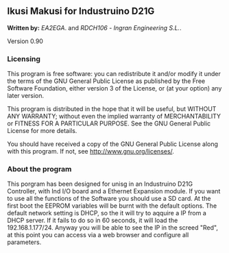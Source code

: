 ## Ikusi Makusi for Industruino D21G

**Written by:** _EA2EGA_. and  _RDCH106_ - _Ingran Engineering S.L._.  

Version 0.90

### **Licensing**

This program is free software: you can redistribute it and/or modify
it under the terms of the GNU General Public License as published by
the Free Software Foundation, either version 3 of the License, or
(at your option) any later version.

This program is distributed in the hope that it will be useful,
but WITHOUT ANY WARRANTY; without even the implied warranty of
MERCHANTABILITY or FITNESS FOR A PARTICULAR PURPOSE.  See the
GNU General Public License for more details.

You should have received a copy of the GNU General Public License
along with this program.  If not, see <http://www.gnu.org/licenses/>.

### **About the program**

This porgram has been designed for unisg in an Industruino D21G Controller,
with Ind I/O board and a Ethernet Expansion module.
If you want to use all the functions of the Software you should use a SD card.
At the first boot the EEPROM variables will be burnt with the default options.
The default network setting is DHCP, so the it will try to aqquire a IP from
a DHCP server. If it fails to do so in 60 seconds, it will load the 192.168.1.177/24.
Anyway you will be able to see the IP in the screed "Red", at this point you can
access via a web browser and configure all parameters.
